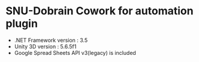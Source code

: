 # SNU-Dobrain Cowork for automation plugin
* .NET Framework version : 3.5
* Unity 3D version : 5.6.5f1
* Google Spread Sheets API v3(legacy) is included